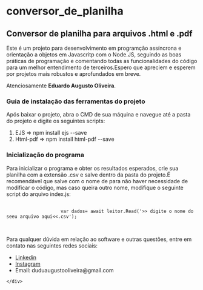 # conversor_de_planilha
  <div class="container">
        <div class="header">
            <h2>Conversor de planilha para arquivos .html e .pdf</h2>
            <p>Este é um projeto para desenvolvimento em programção assíncrona e orientação a objetos em Javascritp com
                o Node.JS, seguindo as boas práticas de programação e comentando todas as funcionalidades do código para
                um melhor
                entendimento de terceiros.Espero que apreciem e esperem por projetos mais robustos e aprofundados em
                breve.
                <p>Atenciosamente <strong> Eduardo Augusto Oliveira</strong>.</p>
            </p>
        </div>
        <div class="body">
            <h3>Guia de instalação das ferramentas do projeto</h3>
            <p>Após baixar o projeto, abra o CMD de sua máquina e navegue até a pasta do projeto e digite os seguintes
                scripts:</p>
            <ol>
                <li>EJS => npm install ejs --save</li>
                <li>Html-pdf => npm install html-pdf --save</li>
            </ol>
            <h3>Inicialização do programa</h3>
            <p>Para inicializar o programa e obter os resultados esperados, crie sua planilha com a extensão .csv e salve dentro da pasta do projeto.É recomendável que salve com             o nome de <strong"planilha"</strong> para não haver necessidade de modificar o código, mas caso queira outro nome, modifique o seguinte script do arquivo index.js:</p>
            <pre>
                <code>
                    var dados= await leitor.Read('>> digite o nome do seeu arquivo aqui<<.csv');
                </code>
            </pre>
            <p>Para qualquer dúvida em relação ao software e outras questões, entre em contato nas seguintes redes sociais:</p>
            <ul>
                <li><a href="https://www.linkedin.com/in/eduardo-augusto-07/">Linkedin</a></li>
                <li><a href="https://www.instagram.com/eduu_augusto/">Instagram</a></li>
                <li>Email: duduaugustooliveira@gmail.com</li>
            </ul>
        </div>

    </div>
